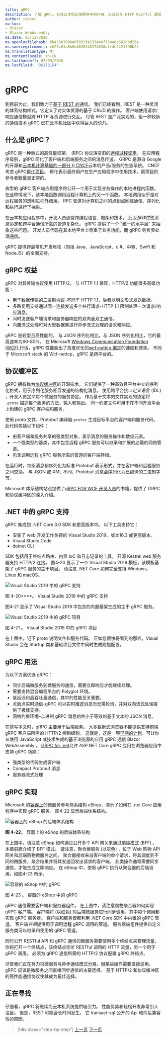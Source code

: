 ```yaml
---
title: gRPC
description: 了解 gRPC，它在云本机应用程序中的作用，以及它与 HTTP RESTful 通信有何不同。
author: robvet
no-loc:
- Blazor
- Blazor WebAssembly
ms.date: 05/13/2020
ms.openlocfilehash: 6b41363008405032f4233448f134a8a602dbd26a
ms.sourcegitcommit: cb27c01a8b0b4630148374638aff4e2221f90b22
ms.translationtype: MT
ms.contentlocale: zh-CN
ms.lasthandoff: 07/09/2020
ms.locfileid: "86173154"
---
```

# <a name="grpc"></a>gRPC

到目前为止，我们致力于[基于 REST 的](https://docs.microsoft.com/azure/architecture/best-practices/api-design)通信。 我们已经看到，REST 是一种灵活的体系结构样式，它定义了对实体资源的基于 CRUD 的操作。 客户端使用请求/响应通信模型跨 HTTP 与资源进行交互。 尽管 REST 是广泛实现的，但一种较新的通信技术 gRPC 已在云本机社区中获得巨大的动力。

## <a name="what-is-grpc"></a>什么是 gRPC？

gRPC 是一种新式的高性能框架， (RPC) 协议演变旧的[远程过程调用](https://en.wikipedia.org/wiki/Remote_procedure_call)。 在应用程序级别，gRPC 简化了客户端和后端服务之间的消息传送。 GRPC 是源自 Google 的开源和[云本机计算基础的一部分 () CNCF](https://www.cncf.io/)云本机产品/服务的生态系统。 CNCF 考虑 gRPC[孵化项目](https://github.com/cncf/toc/blob/master/process/graduation_criteria.adoc)。 孵化表示最终用户在生产应用程序中使用技术，而项目的参与者数量是正常的。

典型的 gRPC 客户端应用程序将公开一个用于实现业务操作的本地进程内函数。 在这种情况下，该本地函数调用远程计算机上的另一个函数。 本地调用似乎是对远程服务的透明进程外调用。 RPC 管道对计算机之间的点到点网络通信、序列化和执行进行了抽象。

在云本机应用程序中，开发人员通常跨编程语言、框架和技术。 此*互操作性*使消息协定和跨平台通信所需的管道复杂化。  gRPC 提供了一个 "统一的水平层" 来抽象这些问题。 开发人员代码在其本地平台上侧重于业务功能，而 gRPC 则负责处理通信。

gRPC 提供跨最常见开发堆栈（包括 Java、JavaScript、c #、中转、Swift 和 NodeJS）的全面支持。

## <a name="grpc-benefits"></a>gRPC 权益

gRPC 对其传输协议使用 HTTP/2。 与 HTTP 1.1 兼容，HTTP/2 功能很多高级功能：

- 用于数据传输的二进制协议-不同于 HTTP 1.1，后者以明文形式发送数据。
- 多路复用支持通过同一连接发送多个并行请求-HTTP 1.1 限制处理一次请求/响应消息。
- 同时发送客户端请求和服务器响应的双向全双工通信。
- 内置流式处理可对大型数据集进行异步流式处理的请求和响应。

gRPC 是轻型且高性能的。 与 JSON 序列化相比，与 JSON 序列化相比，它的最高速率为60-80%。 在 Microsoft [Windows Communication Foundation (WCF) ](https://docs.microsoft.com/dotnet/framework/wcf/whats-wcf)行话，gRPC 性能超出了高度优化的[wcf-nettcp 绑定](https://docs.microsoft.com/dotnet/api/system.servicemodel.nettcpbinding?view=netframework-4.8)的速度和效率。 不同于 Microsoft stack 的 Wcf-nettcp，gRPC 是跨平台的。

## <a name="protocol-buffers"></a>协议缓冲区

gRPC 拥有称为[协议缓冲区](https://developers.google.com/protocol-buffers/docs/overview)的开源技术。 它们提供了一种高效且平台中立的序列化格式，用于序列化服务相互发送的结构化消息。 使用跨平台接口定义语言 (IDL) ，开发人员定义每个微服务的服务协定。 作为基于文本的文件实现的协定将 `.proto` 描述每个服务的方法、输入和输出。 同一约定文件可用于在不同开发平台上构建的 gRPC 客户端和服务。

使用 proto 文件，Protobuf 编译器 `protoc` 生成目标平台的客户端和服务代码。 此代码包括以下组件：

- 由客户端和服务共享的强类型对象，表示消息的服务操作和数据元素。
- 一个强类型的基类，其中包含远程 gRPC 服务可以继承和扩展的必需的网络管道。
- 包含调用远程 gRPC 服务所需的管道的客户端存根。

在运行时，每条消息都序列化为标准 Protobuf 表示形式，并在客户端和远程服务之间交换。 与 JSON 或 XML 不同，Protobuf 消息会序列化为已编译的二进制字节。

Microsoft 体系结构站点提供了[gRPC FOR WCF 开发人员](https://docs.microsoft.com/dotnet/architecture/grpc-for-wcf-developers/)的书籍，提供了 GRPC 和协议缓冲区的深入介绍。

## <a name="grpc-support-in-net"></a>.NET 中的 gRPC 支持

gRPC 集成到 .NET Core 3.0 SDK 和更高版本中。 以下工具支持它：

- 安装了 web 开发工作负荷的 Visual Studio 2019、版本16.3 或更高版本。
- Visual Studio Code
- dotnet CLI

SDK 包括用于终结点路由、内置 IoC 和日志记录的工具。 开源 Kestrel web 服务器支持 HTTP/2 连接。 图4-20 显示了一个 Visual Studio 2019 模板，该模板基架了 gRPC 服务的主干项目。 请注意 .NET Core 如何完全支持 Windows、Linux 和 macOS。

![Visual Studio 2019 中的 gRPC 支持](./media/visual-studio-2019-grpc-template.png)

图 4-20****。 Visual Studio 2019 中的 gRPC 支持
  
图4-21 显示了 Visual Studio 2019 中包含的内置基架生成的主干 gRPC 服务。  

![Visual Studio 2019 中的 gRPC 项目](./media/grpc-project.png  )

图 4-21  。 Visual Studio 2019 中的 gRPC 项目

在上图中，记下 proto 说明文件和服务代码。 正如您很快将看到的那样，Visual Studio 会在 Startup 类和基础项目文件中同时生成附加配置。

## <a name="grpc-usage"></a>gRPC 用法

为以下方案优选 gRPC：

- 同步后端微服务到微服务的通信，需要立即响应才能继续处理。
- 需要支持混合编程平台的 Polyglot 环境。
- 低延迟和高吞吐量通信，其中的性能至关重要。
- 点到点实时通信-gRPC 可以实时推送消息而无需轮询，并对双向流式处理提供了极佳支持。
- 网络约束环境–二进制 gRPC 消息始终小于等效的基于文本的 JSON 消息。

在撰写本文时，gRPC 主要用于后端服务。 大多数新式浏览器不能提供支持前端 gRPC 客户端所需的 HTTP/2 控制级别。 这就是，这是一项[早期的计划](https://devblogs.microsoft.com/aspnet/grpc-web-experiment/)，可让你从使用 JavaScript 或技术生成的基于浏览器的应用 gRPC 通信 Blazor WebAssembly 。 [GRPC for .net](https://github.com/grpc/grpc/blob/master/doc/PROTOCOL-WEB.md)允许 ASP.NET Core gRPC 应用在浏览器应用中支持 gRPC 功能：

- 强类型的代码生成客户端
- Compact Protobuf 消息
- 服务器流式处理

## <a name="grpc-implementation"></a>gRPC 实现

Microsoft 的[容器上](https://github.com/dotnet-architecture/eShopOnContainers)的微服务参考体系结构 eShop，演示了如何在 .net Core 应用程序中实现 gRPC 服务。 图4-22 显示后端体系结构。

![容器上的 eShop 的后端体系结构](./media/eshop-with-aggregators.png)

**图 4-22**。 容器上的 eShop 的后端体系结构

在上图中，请注意 eShop 如何通过公开多个 API 网关来通过[前端模式](https://docs.microsoft.com/azure/architecture/patterns/backends-for-frontends) (BFF) 。 本章前面介绍了 BFF 模式。 请注意，聚合微服务 (以灰色) ，位于 Web 购物 API 网关和后端购物微服务之间。 聚合器接收来自客户端的单个请求，将其调度到不同的微服务，聚合结果并将其发送回发出请求的客户端。 此类操作通常需要同步通信，才能生成立即响应。 在 eShop 中，使用 gRPC 执行从聚合器的后端调用，如图4-23 所示。

![容器的 eShop 中的 gRPC](./media/grpc-implementation.png)

图 4-23  。 容器的 eShop 中的 gRPC

gRPC 通信需要客户端和服务器组件。 在上图中，请注意购物聚合器如何实现 gRPC 客户端。 客户端将 (以红色) 对后端微服务进行同步调用，其中每个调用都实现 gRPC 服务器。 客户端和服务器都利用 .NET Core SDK 中内置的 gRPC 管道。 客户端*存根*提供用于调用远程 gRPC 调用的管道。 服务器端组件提供自定义服务类可以继承和使用的 gRPC 管道。

同时公开 RESTful API 和 gRPC 通信的微服务需要使用多个终结点来管理流量。 你将打开一个终结点，该终结点侦听 RESTful 调用的 HTTP 流量，另一个用于 gRPC 调用。 必须为 gRPC 通信所需的 HTTP/2 协议配置 gRPC 终结点。

尽管我们正在努力将微服务与异步通信模式分离，但某些操作需要直接调用。 gRPC 应该是微服务之间直接同步通信的主要选择。 基于 HTTP/2 和协议缓冲区的高性能通信协议使其成为最佳选择。

## <a name="looking-ahead"></a>正在寻找

仔细看，gRPC 将继续为云本机系统提供吸引力。 性能优势和轻松开发非常引人注目。 但是，REST 可能会长时间发生。 它 transact-sql 公开的 Api 和向后兼容性的原因。

>[!div class="step-by-step"]
>[上一页](service-to-service-communication.md)
>[下一页](service-mesh-communication-infrastructure.md)
